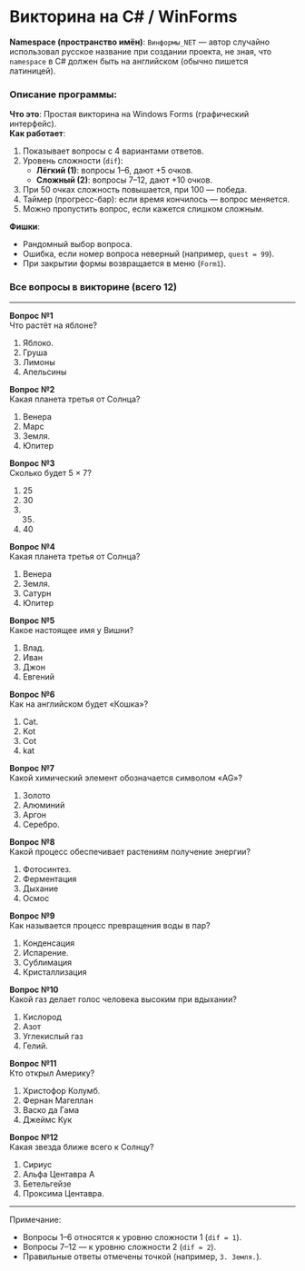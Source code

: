 # Викторина на C# / WinForms
**Namespace (пространство имён)**: `Винформы_NET` — автор случайно использовал русское название при создании проекта, не зная, что `namespace` в C# должен быть на английском (обычно пишется латиницей).  

### Описание программы:  
**Что это**: Простая викторина на Windows Forms (графический интерфейс).  
**Как работает**:  
1. Показывает вопросы с 4 вариантами ответов.  
2. Уровень сложности (`dif`):  
   - **Лёгкий (1)**: вопросы 1–6, дают +5 очков.  
   - **Сложный (2)**: вопросы 7–12, дают +10 очков.  
3. При 50 очках сложность повышается, при 100 — победа.  
4. Таймер (прогресс-бар): если время кончилось — вопрос меняется.  
5. Можно пропустить вопрос, если кажется слишком сложным.  

**Фишки**:  
- Рандомный выбор вопроса.  
- Ошибка, если номер вопроса неверный (например, `quest = 99`).  
- При закрытии формы возвращается в меню (`Form1`).  


### Все вопросы в викторине (всего 12)
---

**Вопрос №1**  
Что растёт на яблоне?  
1. Яблоко.  
2. Груша  
3. Лимоны  
4. Апельсины  

**Вопрос №2**  
Какая планета третья от Солнца?  
1. Венера  
2. Марс  
3. Земля.  
4. Юпитер  

**Вопрос №3**  
Сколько будет 5 × 7?  
1. 25  
2. 30  
3. 35.  
4. 40  

**Вопрос №4**  
Какая планета третья от Солнца?  
1. Венера  
2. Земля.  
3. Сатурн  
4. Юпитер  

**Вопрос №5**  
Какое настоящее имя у Вишни?  
1. Влад.  
2. Иван  
3. Джон  
4. Евгений  

**Вопрос №6**  
Как на английском будет «Кошка»?  
1. Cat.  
2. Kot  
3. Cot  
4. kat  

**Вопрос №7**  
Какой химический элемент обозначается символом «AG»?  
1. Золото  
2. Алюминий  
3. Аргон  
4. Серебро.  

**Вопрос №8**  
Какой процесс обеспечивает растениям получение энергии?  
1. Фотосинтез.  
2. Ферментация  
3. Дыхание  
4. Осмос  

**Вопрос №9**  
Как называется процесс превращения воды в пар?  
1. Конденсация  
2. Испарение.  
3. Сублимация  
4. Кристаллизация  

**Вопрос №10**  
Какой газ делает голос человека высоким при вдыхании?  
1. Кислород  
2. Азот  
3. Углекислый газ  
4. Гелий.  

**Вопрос №11**  
Кто открыл Америку?  
1. Христофор Колумб.  
2. Фернан Магеллан  
3. Васко да Гама  
4. Джеймс Кук  

**Вопрос №12**  
Какая звезда ближе всего к Солнцу?  
1. Сириус  
2. Альфа Центавра A  
3. Бетельгейзе  
4. Проксима Центавра.  

--- 

Примечание:  
- Вопросы 1–6 относятся к уровню сложности 1 (`dif = 1`).  
- Вопросы 7–12 — к уровню сложности 2 (`dif = 2`).  
- Правильные ответы отмечены точкой (например, `3. Земля.`).
